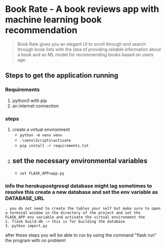 # Book Rate - A book reviews app with machine learning book recommendation 

> Book Rate gives you an elegant UI to scroll through and search through book lists with the idea of providing reliable information about a book and an ML model for recommending books based on users age.

## Steps to get the application running
### Requirements
1. python3 with pip
2. an internet connection

### steps
1. create a virtual environment
    - `python -m venv venv`
    - `.\venv\Scripts\activate`
    - `pip install -r requirements.txt`
2. set the necessary environmental variables
    - 
    - `set FLASK_APP=app.py`


### info the herokupostgresql database might lag sometimes to resolve this create a new database and set the env variable as DATABASE_URL
    . you do not need to create the tables your self but make sure to open a terminal window in the directory of the project and set the FLASK_APP env variable and activate the virtual environment the 
    1. flask build-db -> this is for building the database
    3. python import.py

after these steps you will be able to run by using the command "flask run" the program with no problem!


















